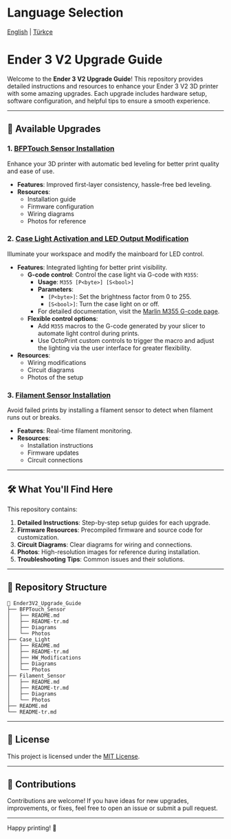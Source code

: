 # Language Selection
[English](README.md) | [Türkçe](README-tr.md)

# Ender 3 V2 Upgrade Guide

Welcome to the **Ender 3 V2 Upgrade Guide**! This repository provides detailed instructions and resources to enhance your Ender 3 V2 3D printer with some amazing upgrades. Each upgrade includes hardware setup, software configuration, and helpful tips to ensure a smooth experience.

---

## 🚀 Available Upgrades

### 1. [**BFPTouch Sensor Installation**](./BFPTouch_Sensor)
Enhance your 3D printer with automatic bed leveling for better print quality and ease of use.

- **Features**: Improved first-layer consistency, hassle-free bed leveling.
- **Resources**: 
  - Installation guide
  - Firmware configuration
  - Wiring diagrams
  - Photos for reference

### 2. [**Case Light Activation and LED Output Modification**](./Case_Light)
Illuminate your workspace and modify the mainboard for LED control.

- **Features**: Integrated lighting for better print visibility.
  - **G-code control**: Control the case light via G-code with `M355`:
    - **Usage**: `M355 [P<byte>] [S<bool>]`
    - **Parameters**:
      - `[P<byte>]`: Set the brightness factor from 0 to 255.
      - `[S<bool>]`: Turn the case light on or off.
    - For detailed documentation, visit the [Marlin M355 G-code page](https://marlinfw.org/docs/gcode/M355.html).
  - **Flexible control options**:
    - Add `M355` macros to the G-code generated by your slicer to automate light control during prints.
    - Use OctoPrint custom controls to trigger the macro and adjust the lighting via the user interface for greater flexibility.
- **Resources**:
  - Wiring modifications
  - Circuit diagrams
  - Photos of the setup

### 3. [**Filament Sensor Installation**](./Filament_Sensor)
Avoid failed prints by installing a filament sensor to detect when filament runs out or breaks.

- **Features**: Real-time filament monitoring.
- **Resources**:
  - Installation instructions
  - Firmware updates
  - Circuit connections

---

## 🛠️ What You'll Find Here
This repository contains:

1. **Detailed Instructions**: Step-by-step setup guides for each upgrade.
2. **Firmware Resources**: Precompiled firmware and source code for customization.
3. **Circuit Diagrams**: Clear diagrams for wiring and connections.
4. **Photos**: High-resolution images for reference during installation.
5. **Troubleshooting Tips**: Common issues and their solutions.

---

## 📂 Repository Structure
```
📁 Ender3V2_Upgrade_Guide
├── BFPTouch_Sensor
│   ├── README.md
│   ├── README-tr.md
│   ├── Diagrams
│   └── Photos
├── Case_Light
│   ├── README.md
│   ├── README-tr.md
│   ├── HW_Modifications
│   ├── Diagrams
│   └── Photos
├── Filament_Sensor
│   ├── README.md
│   ├── README-tr.md
│   ├── Diagrams
│   └── Photos
├── README.md
└── README-tr.md
```

---

## 📜 License
This project is licensed under the [MIT License](LICENSE).

---

## 🙌 Contributions
Contributions are welcome! If you have ideas for new upgrades, improvements, or fixes, feel free to open an issue or submit a pull request.

---

Happy printing! 🎉
